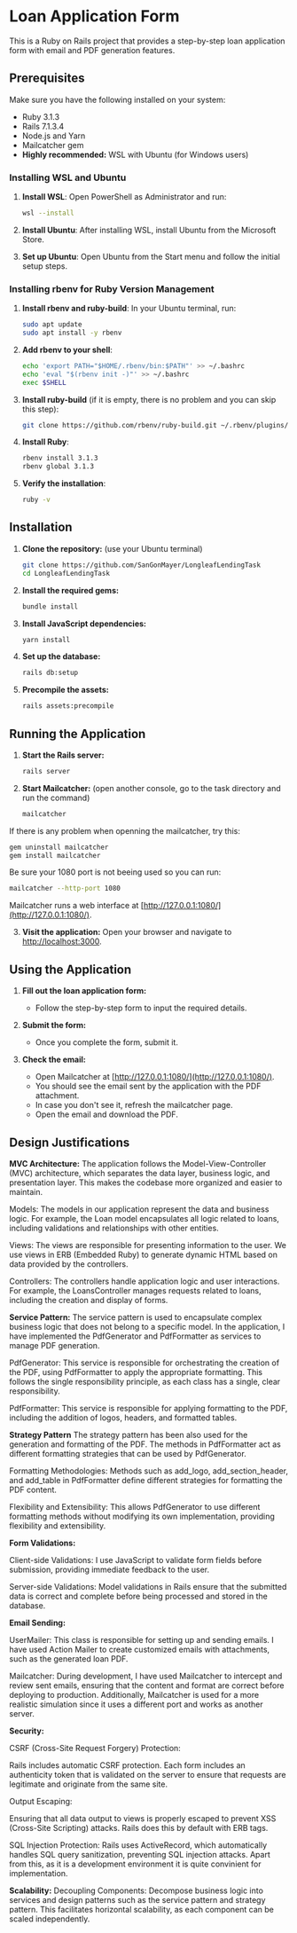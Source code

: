 # Loan Application Form

This is a Ruby on Rails project that provides a step-by-step loan application form with email and PDF generation features.

## Prerequisites

Make sure you have the following installed on your system:
- Ruby 3.1.3
- Rails 7.1.3.4
- Node.js and Yarn
- Mailcatcher gem
- **Highly recommended:** WSL with Ubuntu (for Windows users)

### Installing WSL and Ubuntu

1. **Install WSL**:
    Open PowerShell as Administrator and run:
    ```sh
    wsl --install
    ```

2. **Install Ubuntu**:
    After installing WSL, install Ubuntu from the Microsoft Store.

3. **Set up Ubuntu**:
    Open Ubuntu from the Start menu and follow the initial setup steps.

### Installing rbenv for Ruby Version Management

1. **Install rbenv and ruby-build**:
    In your Ubuntu terminal, run:
    ```sh
    sudo apt update
    sudo apt install -y rbenv
    ```

2. **Add rbenv to your shell**:
    ```sh
    echo 'export PATH="$HOME/.rbenv/bin:$PATH"' >> ~/.bashrc
    echo 'eval "$(rbenv init -)"' >> ~/.bashrc
    exec $SHELL
    ```

3. **Install ruby-build** (if it is empty, there is no problem and you can skip this step):
    ```sh
    git clone https://github.com/rbenv/ruby-build.git ~/.rbenv/plugins/ruby-build
    ```

4. **Install Ruby**:
    ```sh
    rbenv install 3.1.3
    rbenv global 3.1.3
    ```

5. **Verify the installation**:
    ```sh
    ruby -v
    ```

## Installation

1. **Clone the repository:** (use your Ubuntu terminal)
    ```bash
    git clone https://github.com/SanGonMayer/LongleafLendingTask
    cd LongleafLendingTask
    ```

2. **Install the required gems:**
    ```bash
    bundle install
    ```

3. **Install JavaScript dependencies:**
    ```bash
    yarn install
    ```

4. **Set up the database:**
    ```bash
    rails db:setup
    ```

5. **Precompile the assets:**
    ```bash
    rails assets:precompile
    ```

## Running the Application

1. **Start the Rails server:**
    ```bash
    rails server
    ```

2. **Start Mailcatcher:** (open another console, go to the task directory and run the command)
    ```bash
    mailcatcher
    ```
If there is any problem when openning the mailcatcher, try this:
```bash
gem uninstall mailcatcher
gem install mailcatcher
```
Be sure your 1080 port is not beeing used so you can run:
```bash
mailcatcher --http-port 1080
```
Mailcatcher runs a web interface at [http://127.0.0.1:1080/](http://127.0.0.1:1080/).

3. **Visit the application:**
    Open your browser and navigate to [http://localhost:3000](http://localhost:3000).

## Using the Application

1. **Fill out the loan application form:**
    - Follow the step-by-step form to input the required details.

2. **Submit the form:**
    - Once you complete the form, submit it.

3. **Check the email:**
    - Open Mailcatcher at [http://127.0.0.1:1080/](http://127.0.0.1:1080/).
    - You should see the email sent by the application with the PDF attachment.
    - In case you don't see it, refresh the mailcatcher page.
    - Open the email and download the PDF.

## Design Justifications
**MVC Architecture:** 
The application follows the Model-View-Controller (MVC) architecture, which separates the data layer, business logic, and presentation layer. This makes the codebase more organized and easier to maintain.

Models: The models in our application represent the data and business logic. For example, the Loan model encapsulates all logic related to loans, including validations and relationships with other entities.

Views: The views are responsible for presenting information to the user. We use views in ERB (Embedded Ruby) to generate dynamic HTML based on data provided by the controllers.

Controllers: The controllers handle application logic and user interactions. For example, the LoansController manages requests related to loans, including the creation and display of forms.

**Service Pattern:**
The service pattern is used to encapsulate complex business logic that does not belong to a specific model. In the application, I have implemented the PdfGenerator and PdfFormatter as services to manage PDF generation.

PdfGenerator: This service is responsible for orchestrating the creation of the PDF, using PdfFormatter to apply the appropriate formatting. This follows the single responsibility principle, as each class has a single, clear responsibility.

PdfFormatter: This service is responsible for applying formatting to the PDF, including the addition of logos, headers, and formatted tables.

**Strategy Pattern**
The strategy pattern has been also used for the generation and formatting of the PDF. The methods in PdfFormatter act as different formatting strategies that can be used by PdfGenerator.

Formatting Methodologies: Methods such as add_logo, add_section_header, and add_table in PdfFormatter define different strategies for formatting the PDF content.

Flexibility and Extensibility: This allows PdfGenerator to use different formatting methods without modifying its own implementation, providing flexibility and extensibility.

**Form Validations:**

Client-side Validations: I use JavaScript to validate form fields before submission, providing immediate feedback to the user.

Server-side Validations: Model validations in Rails ensure that the submitted data is correct and complete before being processed and stored in the database.

**Email Sending:**

UserMailer: This class is responsible for setting up and sending emails. I have used Action Mailer to create customized emails with attachments, such as the generated loan PDF.

Mailcatcher: During development, I have used Mailcatcher to intercept and review sent emails, ensuring that the content and format are correct before deploying to production. Additionally, Mailcatcher is used for a more realistic simulation since it uses a different port and works as another server.

**Security:**

CSRF (Cross-Site Request Forgery) Protection:

Rails includes automatic CSRF protection. Each form includes an authenticity token that is validated on the server to ensure that requests are legitimate and originate from the same site.

Output Escaping:

Ensuring that all data output to views is properly escaped to prevent XSS (Cross-Site Scripting) attacks. Rails does this by default with ERB tags.

SQL Injection Protection:
Rails uses ActiveRecord, which automatically handles SQL query sanitization, preventing SQL injection attacks.
Apart from this, as it is a development environment it is quite convinient for implementation.

**Scalability:**
Decoupling Components:
Decompose business logic into services and design patterns such as the service pattern and strategy pattern. This facilitates horizontal scalability, as each component can be scaled independently.
